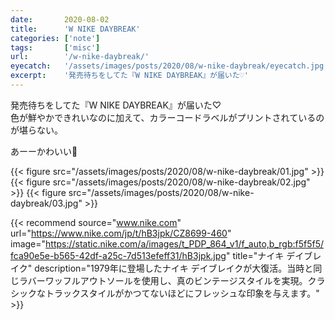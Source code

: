 ```yaml
---
date:       2020-08-02
title:      'W NIKE DAYBREAK'
categories: ['note']
tags:       ['misc']
url:        '/w-nike-daybreak/'
eyecatch:   '/assets/images/posts/2020/08/w-nike-daybreak/eyecatch.jpg'
excerpt:    '発売待ちをしてた『W NIKE DAYBREAK』が届いた♡'
---
```


発売待ちをしてた『W NIKE DAYBREAK』が届いた♡  
色が鮮やかできれいなのに加えて、カラーコードラベルがプリントされているのが堪らない。

あーーかわいい💛

{{< figure src="/assets/images/posts/2020/08/w-nike-daybreak/01.jpg" >}}
{{< figure src="/assets/images/posts/2020/08/w-nike-daybreak/02.jpg" >}}
{{< figure src="/assets/images/posts/2020/08/w-nike-daybreak/03.jpg" >}}


{{< recommend source="www.nike.com" url="https://www.nike.com/jp/t/hB3jpk/CZ8699-460" image="https://static.nike.com/a/images/t_PDP_864_v1/f_auto,b_rgb:f5f5f5/fca90e5e-b565-42df-a25c-7d513efeff31/hB3jpk.jpg" title="ナイキ デイブレイク" description="1979年に登場したナイキ デイブレイクが大復活。当時と同じラバーワッフルアウトソールを使用し、真のビンテージスタイルを実現。クラシックなトラックスタイルがかつてないほどにフレッシュな印象を与えます。" >}}
